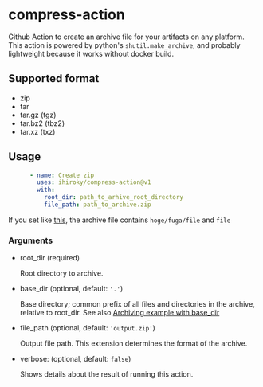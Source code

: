 # compress-action

Github Action to create an archive file for your artifacts on any platform. This action is powered by python's `shutil.make_archive`, and probably lightweight because it works without docker build.

## Supported format

- zip
- tar
- tar.gz (tgz)
- tar.bz2 (tbz2)
- tar.xz (txz)

## Usage

```yaml
      - name: Create zip
        uses: ihiroky/compress-action@v1
        with:
          root_dir: path_to_arhive_root_directory
          file_path: path_to_archive.zip
```
If you set like [this](https://github.com/ihiroky/compress-action/blob/main/.github/workflows/test.yml), the archive file contains `hoge/fuga/file` and `file` 

### Arguments

- root_dir (required)

  Root directory to archive.

- base_dir (optional, default: `'.'`)

  Base directory; common prefix of all files and directories in the archive, relative to root_dir. See also [Archiving example with base_dir](https://docs.python.org/ja/3/library/shutil.html#shutil-archiving-example-with-basedir)
 
- file_path (optional, default: `'output.zip'`)

  Output file path. This extension determines the format of the archive.

- verbose: (optional, default: `false`)

  Shows details about the result of running this action.
